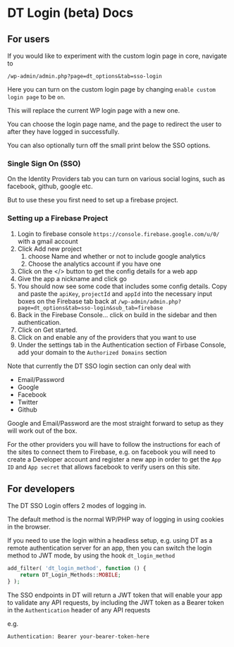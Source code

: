 # DT Login (beta) Docs

## For users

If you would like to experiment with the custom login page in core, navigate to

`/wp-admin/admin.php?page=dt_options&tab=sso-login`

Here you can turn on the custom login page by changing `enable custom login page` to be `on`.

This will replace the current WP login page with a new one.

You can choose the login page name, and the page to redirect the user to after they have logged in successfully.

You can also optionally turn off the small print below the SSO options.

### Single Sign On (SSO)

On the Identity Providers tab you can turn on various social logins, such as facebook, github, google etc.

But to use these you first need to set up a firebase project.

### Setting up a Firebase Project

1. Login to firebase console `https://console.firebase.google.com/u/0/` with a gmail account
2. Click Add new project
	1. choose Name and whether or not to include google analytics
	2. Choose the analytics account if you have one
 3. Click on the </> button to get the config details for a web app
 4. Give the app a nickname and click go
 5. You should now see some code that includes some config details. Copy and paste the `apiKey`, `projectId` and `appId` into the necessary input boxes on the Firebase tab back at `/wp-admin/admin.php?page=dt_options&tab=sso-login&sub_tab=firebase`
 6. Back in the Firebase Console... click on build in the sidebar and then authentication.
 7. Click on Get started.
 8. Click on and enable any of the providers that you want to use
 9. Under the settings tab in the Authentication section of Firbase Console, add your domain to the `Authorized Domains` section

Note that currently the DT SSO login section can only deal with

* Email/Password
* Google
* Facebook
* Twitter
* Github

Google and Email/Password are the most straight forward to setup as they will work out of the box.

For the other providers you will have to follow the instructions for each of the sites to connect them to Firebase, e.g. on facebook you will need to create a Developer account and register a new app in order to get the `App ID` and `App secret` that allows facebook to verify users on this site.

## For developers

The DT SSO Login offers 2 modes of logging in.

The default method is the normal WP/PHP way of logging in using cookies in the browser.

If you need to use the login within a headless setup, e.g. using DT as a remote authentication server for an app, then you can switch the login method to JWT mode, by using the hook `dt_login_method`

```php
add_filter( 'dt_login_method', function () {
    return DT_Login_Methods::MOBILE;
} );
```

The SSO endpoints in DT will return a JWT token that will enable your app to validate any API requests, by including the JWT token as a Bearer token in the `Authentication` header of any API requests

e.g.

`Authentication: Bearer your-bearer-token-here`